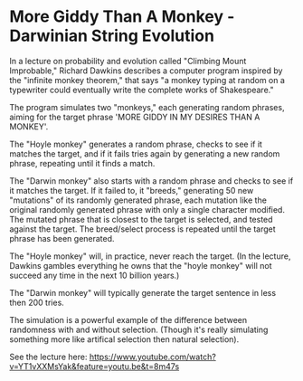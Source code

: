 # More Giddy Than A Monkey - Darwinian String Evolution

In a lecture on probability and evolution called "Climbing Mount Improbable," Richard Dawkins describes a computer program
inspired by the "infinite monkey theorem," that says "a monkey typing at random on a typewriter could eventually write the complete works of Shakespeare." 

The program simulates two "monkeys," each generating random
phrases, aiming for the target phrase 'MORE GIDDY IN MY DESIRES THAN A MONKEY'. 

The "Hoyle monkey" generates a random phrase, checks to see if it matches the target, and if it fails tries again by generating a new random phrase, repeating until it finds a match.

The "Darwin monkey" also starts with a random phrase and checks to see if it matches the target. If
it failed to, it "breeds," generating 50 new "mutations" of its randomly generated phrase, each mutation like the original randomly generated phrase with only a single character modified. The mutated phrase that is closest to the target is selected, and tested against the target. The breed/select process is repeated until the target phrase has been generated.

The "Hoyle monkey" will, in practice, never reach the target. (In the lecture, Dawkins gambles everything he owns that the "hoyle monkey" will not succeed any time in the next 10 billion years.)

The "Darwin monkey" will typically generate the target sentence in less then 200 tries.

The simulation is a powerful example of the difference between randomness with and without selection. (Though it's really
simulating something more like artifical selection then natural selection).

See the lecture here:
https://www.youtube.com/watch?v=YT1vXXMsYak&feature=youtu.be&t=8m47s


